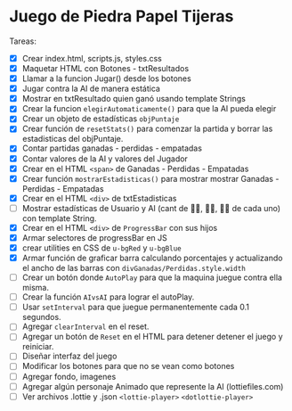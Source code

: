 # Juego de Piedra Papel Tijeras

Tareas:
- [X] Crear index.html, scripts.js, styles.css
- [X] Maquetar HTML con Botones - txtResultados
- [X] Llamar a la funcion Jugar() desde los botones
- [X] Jugar contra la AI de manera estática
- [X] Mostrar en txtResultado quien ganó usando template Strings
- [X] Crear la funcion `elegirAutomaticamente()` para que la AI pueda elegir
- [X] Crear un objeto de estadísticas `objPuntaje`
- [X] Crear función de `resetStats()` para comenzar la partida y borrar las estadisticas del objPuntaje.
- [X] Contar partidas ganadas - perdidas - empatadas
- [X] Contar valores de la AI y valores del Jugador
- [X] Crear en el HTML `<span>` de Ganadas - Perdidas - Empatadas
- [X] Crear función `mostrarEstadisticas()` para mostrar mostrar Ganadas - Perdidas - Empatadas
- [X] Crear en el HTML `<div>` de txtEstadisticas
- [ ] Mostrar estadísticas de Usuario y AI (cant de 👊🏻, ✋🏻, ✌🏻 de cada uno) con template String.
- [X] Crear en el HTML `<div>` de `ProgressBar` con sus hijos
- [X] Armar selectores de progressBar en JS
- [X] crear utilities en CSS de `u-bgRed` y `u-bgBlue`
- [X] Armar función de graficar barra calculando porcentajes y actualizando el ancho de las barras con `divGanadas/Perdidas.style.width`
- [ ] Crear un botón donde `AutoPlay` para que la maquina juegue contra ella misma.
- [ ] Crear la función `AIvsAI` para lograr el autoPlay.
- [ ] Usar `setInterval` para que juegue permanentemente cada 0.1 segundos.
- [ ] Agregar `clearInterval` en el reset.
- [ ] Agregar un botón de `Reset` en el HTML para detener detener el juego y reiniciar.
- [ ] Diseñar interfaz del juego
- [ ] Modificar los botones para que no se vean como botones
- [ ] Agregar fondo, imagenes
- [ ] Agregar algún personaje Animado que represente la AI (lottiefiles.com)
- [ ] Ver archivos .lottie y .json `<lottie-player>` `<dotlottie-player>`